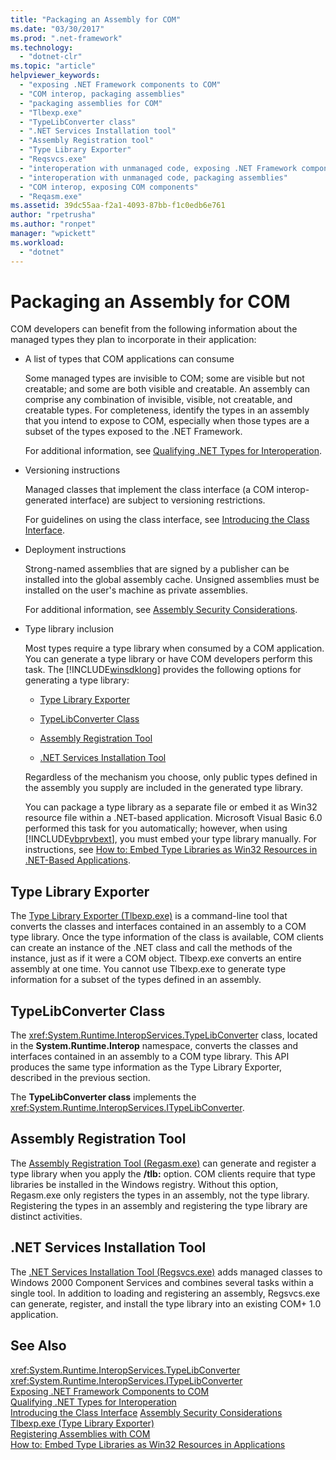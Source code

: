 ```yaml
---
title: "Packaging an Assembly for COM"
ms.date: "03/30/2017"
ms.prod: ".net-framework"
ms.technology: 
  - "dotnet-clr"
ms.topic: "article"
helpviewer_keywords: 
  - "exposing .NET Framework components to COM"
  - "COM interop, packaging assemblies"
  - "packaging assemblies for COM"
  - "Tlbexp.exe"
  - "TypeLibConverter class"
  - ".NET Services Installation tool"
  - "Assembly Registration tool"
  - "Type Library Exporter"
  - "Reqsvcs.exe"
  - "interoperation with unmanaged code, exposing .NET Framework components"
  - "interoperation with unmanaged code, packaging assemblies"
  - "COM interop, exposing COM components"
  - "Reqasm.exe"
ms.assetid: 39dc55aa-f2a1-4093-87bb-f1c0edb6e761
author: "rpetrusha"
ms.author: "ronpet"
manager: "wpickett"
ms.workload: 
  - "dotnet"
---
```

# Packaging an Assembly for COM
COM developers can benefit from the following information about the managed types they plan to incorporate in their application:  
  
-   A list of types that COM applications can consume  
  
     Some managed types are invisible to COM; some are visible but not creatable; and some are both visible and creatable. An assembly can comprise any combination of invisible, visible, not creatable, and creatable types. For completeness, identify the types in an assembly that you intend to expose to COM, especially when those types are a subset of the types exposed to the .NET Framework.  
  
     For additional information, see [Qualifying .NET Types for Interoperation](qualifying-net-types-for-interoperation.md).  
  
-   Versioning instructions  
  
     Managed classes that implement the class interface (a COM interop-generated interface) are subject to versioning restrictions.  
  
     For guidelines on using the class interface, see [Introducing the Class Interface](https://msdn.microsoft.com/library/733c0dd2-12e5-46e6-8de1-39d5b25df024(v=vs.100)).  
  
-   Deployment instructions  
  
     Strong-named assemblies that are signed by a publisher can be installed into the global assembly cache. Unsigned assemblies must be installed on the user's machine as private assemblies.  
  
     For additional information, see [Assembly Security Considerations](../app-domains/assembly-security-considerations.md).  
  
-   Type library inclusion  
  
     Most types require a type library when consumed by a COM application. You can generate a type library or have COM developers perform this task. The [!INCLUDE[winsdklong](../../../includes/winsdklong-md.md)] provides the following options for generating a type library:  
  
    -   [Type Library Exporter](#cpconpackagingassemblyforcomanchor1)  
  
    -   [TypeLibConverter Class](#cpconpackagingassemblyforcomanchor2)  
  
    -   [Assembly Registration Tool](#cpconpackagingassemblyforcomanchor3)  
  
    -   [.NET Services Installation Tool](#cpconpackagingassemblyforcomanchor4)  
  
     Regardless of the mechanism you choose, only public types defined in the assembly you supply are included in the generated type library.  
  
     You can package a type library as a separate file or embed it as Win32 resource file within a .NET-based application. Microsoft Visual Basic 6.0 performed this task for you automatically; however, when using [!INCLUDE[vbprvbext](../../../includes/vbprvbext-md.md)], you must embed your type library manually. For instructions, see [How to: Embed Type Libraries as Win32 Resources in .NET-Based Applications](https://msdn.microsoft.com/library/c97b4b8c-2ab7-4ac7-8fc8-0ba5c5d59c44(v=vs.100)).  
  
<a name="cpconpackagingassemblyforcomanchor1"></a>   
## Type Library Exporter  
 The [Type Library Exporter (Tlbexp.exe)](../tools/tlbexp-exe-type-library-exporter.md) is a command-line tool that converts the classes and interfaces contained in an assembly to a COM type library. Once the type information of the class is available, COM clients can create an instance of the .NET class and call the methods of the instance, just as if it were a COM object. Tlbexp.exe converts an entire assembly at one time. You cannot use Tlbexp.exe to generate type information for a subset of the types defined in an assembly.  
  
<a name="cpconpackagingassemblyforcomanchor2"></a>   
## TypeLibConverter Class  
 The <xref:System.Runtime.InteropServices.TypeLibConverter> class, located in the **System.Runtime.Interop** namespace, converts the classes and interfaces contained in an assembly to a COM type library. This API produces the same type information as the Type Library Exporter, described in the previous section.  
  
 The **TypeLibConverter class** implements the <xref:System.Runtime.InteropServices.ITypeLibConverter>.  
  
<a name="cpconpackagingassemblyforcomanchor3"></a>   
## Assembly Registration Tool  
 The [Assembly Registration Tool (Regasm.exe)](../tools/regasm-exe-assembly-registration-tool.md) can generate and register a type library when you apply the **/tlb:** option. COM clients require that type libraries be installed in the Windows registry. Without this option, Regasm.exe only registers the types in an assembly, not the type library. Registering the types in an assembly and registering the type library are distinct activities.  
  
<a name="cpconpackagingassemblyforcomanchor4"></a>   
## .NET Services Installation Tool  
 The [.NET Services Installation Tool (Regsvcs.exe)](../tools/regsvcs-exe-net-services-installation-tool.md) adds managed classes to Windows 2000 Component Services and combines several tasks within a single tool. In addition to loading and registering an assembly, Regsvcs.exe can generate, register, and install the type library into an existing COM+ 1.0 application.  
  
## See Also  
 <xref:System.Runtime.InteropServices.TypeLibConverter>  
 <xref:System.Runtime.InteropServices.ITypeLibConverter>  
 [Exposing .NET Framework Components to COM](exposing-dotnet-components-to-com.md)  
 [Qualifying .NET Types for Interoperation](qualifying-net-types-for-interoperation.md)  
 [Introducing the Class Interface](https://msdn.microsoft.com/library/733c0dd2-12e5-46e6-8de1-39d5b25df024(v=vs.100))  
 [Assembly Security Considerations](../app-domains/assembly-security-considerations.md)  
 [Tlbexp.exe (Type Library Exporter)](../tools/tlbexp-exe-type-library-exporter.md)  
 [Registering Assemblies with COM](registering-assemblies-with-com.md)  
 [How to: Embed Type Libraries as Win32 Resources in Applications](https://msdn.microsoft.com/library/c97b4b8c-2ab7-4ac7-8fc8-0ba5c5d59c44(v=vs.100))
